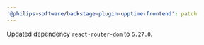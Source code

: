 ```yaml
---
'@philips-software/backstage-plugin-upptime-frontend': patch
---
```


Updated dependency `react-router-dom` to `6.27.0`.
